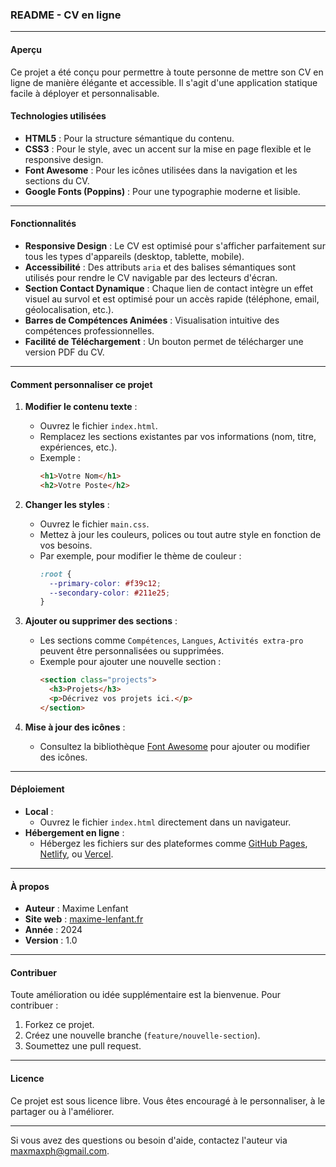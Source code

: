 ### README - CV en ligne

---

#### **Aperçu**
Ce projet a été conçu pour permettre à toute personne de mettre son CV en ligne de manière élégante et accessible. Il s'agit d'une application statique facile à déployer et personnalisable.

#### **Technologies utilisées**
- **HTML5** : Pour la structure sémantique du contenu.
- **CSS3** : Pour le style, avec un accent sur la mise en page flexible et le responsive design.
- **Font Awesome** : Pour les icônes utilisées dans la navigation et les sections du CV.
- **Google Fonts (Poppins)** : Pour une typographie moderne et lisible.

---

#### **Fonctionnalités**
- **Responsive Design** : Le CV est optimisé pour s'afficher parfaitement sur tous les types d'appareils (desktop, tablette, mobile).
- **Accessibilité** : Des attributs `aria` et des balises sémantiques sont utilisés pour rendre le CV navigable par des lecteurs d'écran.
- **Section Contact Dynamique** : Chaque lien de contact intègre un effet visuel au survol et est optimisé pour un accès rapide (téléphone, email, géolocalisation, etc.).
- **Barres de Compétences Animées** : Visualisation intuitive des compétences professionnelles.
- **Facilité de Téléchargement** : Un bouton permet de télécharger une version PDF du CV.

---

#### **Comment personnaliser ce projet**
1. **Modifier le contenu texte** :
   - Ouvrez le fichier `index.html`.
   - Remplacez les sections existantes par vos informations (nom, titre, expériences, etc.).
   - Exemple :
     ```html
     <h1>Votre Nom</h1>
     <h2>Votre Poste</h2>
     ```

2. **Changer les styles** :
   - Ouvrez le fichier `main.css`.
   - Mettez à jour les couleurs, polices ou tout autre style en fonction de vos besoins.
   - Par exemple, pour modifier le thème de couleur :
     ```css
     :root {
       --primary-color: #f39c12;
       --secondary-color: #211e25;
     }
     ```

3. **Ajouter ou supprimer des sections** :
   - Les sections comme `Compétences`, `Langues`, `Activités extra-pro` peuvent être personnalisées ou supprimées.
   - Exemple pour ajouter une nouvelle section :
     ```html
     <section class="projects">
       <h3>Projets</h3>
       <p>Décrivez vos projets ici.</p>
     </section>
     ```

4. **Mise à jour des icônes** :
   - Consultez la bibliothèque [Font Awesome](https://fontawesome.com/) pour ajouter ou modifier des icônes.

---

#### **Déploiement**
- **Local** :
  - Ouvrez le fichier `index.html` directement dans un navigateur.
- **Hébergement en ligne** :
  - Hébergez les fichiers sur des plateformes comme [GitHub Pages](https://pages.github.com/), [Netlify](https://www.netlify.com/), ou [Vercel](https://vercel.com/).

---

#### **À propos**
- **Auteur** : Maxime Lenfant
- **Site web** : [maxime-lenfant.fr](https://maxime-lenfant.fr)
- **Année** : 2024
- **Version** : 1.0

---

#### **Contribuer**
Toute amélioration ou idée supplémentaire est la bienvenue. Pour contribuer :
1. Forkez ce projet.
2. Créez une nouvelle branche (`feature/nouvelle-section`).
3. Soumettez une pull request.

---

#### **Licence**
Ce projet est sous licence libre. Vous êtes encouragé à le personnaliser, à le partager ou à l'améliorer.

---

Si vous avez des questions ou besoin d'aide, contactez l'auteur via [maxmaxph@gmail.com](mailto:maxmaxph@gmail.com).
